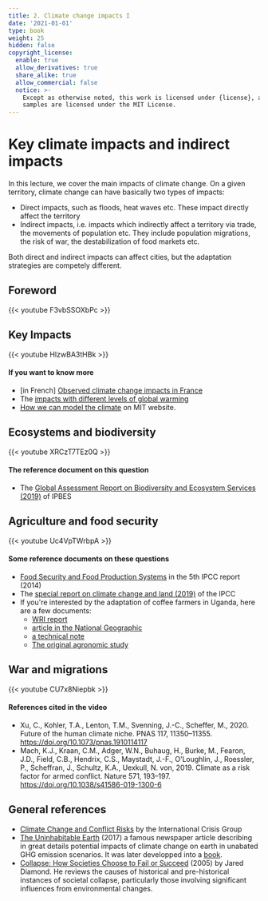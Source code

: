 ```yaml
---
title: 2. Climate change impacts I
date: '2021-01-01'
type: book
weight: 25
hidden: false
copyright_license:
  enable: true
  allow_derivatives: true
  share_alike: true
  allow_commercial: false
  notice: >-
    Except as otherwise noted, this work is licensed under {license}, and code
    samples are licensed under the MIT License.
---
```

# Key climate impacts and indirect impacts

<!--more-->

In this lecture, we cover the main impacts of climate change. On a given territory, climate change can have basically two types of impacts:
- Direct impacts, such as floods, heat waves etc. These impact directly affect the territory
- Indirect impacts, i.e. impacts which indirectly affect a territory via trade, the movements of population etc. They include population migrations, the risk of war, the destabilization of food markets etc.

Both direct and indirect impacts can affect cities, but the adaptation strategies are competely different. 

## Foreword
{{< youtube F3vbSSOXbPc >}}
 
## Key Impacts  
{{< youtube HIzwBA3tHBk >}}

#### If you want to know more
- [in French] [Observed climate change impacts in France](https://www.ecologie.gouv.fr/sites/default/files/ONERC_Brochure_impacts_en_France_PDF_WEB.pdf)
- The [impacts with different levels of global warming](https://interactive.carbonbrief.org/impacts-climate-change-one-point-five-degrees-two-degrees/?utm_source=web&utm_campaign=Redirect#)
- [How we can model the climate](https://climate.mit.edu/explainers/climate-models) on MIT website.

## Ecosystems and biodiversity  
{{< youtube XRCzT7TEz0Q >}}

#### The reference document on this question
- The [Global Assessment Report on Biodiversity and Ecosystem Services (2019)](https://ipbes.net/global-assessment) of IPBES

## Agriculture and food security
{{< youtube Uc4VpTWrbpA >}}

#### Some reference documents on these questions
- [Food Security and Food Production Systems](https://www.ipcc.ch/site/assets/uploads/2018/02/WGIIAR5-Chap7_FINAL.pdf) in the 5th IPCC report (2014)
- The [special report on climate change and land (2019)](https://www.ipcc.ch/srccl/) of the IPCC
- If you're interested by the adaptation of coffee farmers in Uganda, here are a few documents:
  - [WRI report](https://www.wri.org/insights/ugandas-coffee-farmers-show-theres-no-one-size-fits-all-solution-climate-change-adaptation)
  - [article in the National Geographic](https://www.nationalgeographic.com/science/article/climate-change-drought-uganda-coffee)
  - [a technical note](https://www.sustaincoffee.org/assets/resources/Uganda_CountryProfile_Climate_Coffee_6-12.pdf)
  - [The original agronomic study](ttps://www.researchgate.net/publication/263725702_The_Impact_of_Climate_Change_on_Coffee_in_Uganda_Lessons_from_a_case_study_in_the_Rwenzori_Mountains)

## War and migrations
{{< youtube CU7x8Niepbk >}}

#### References cited in the video
- Xu, C., Kohler, T.A., Lenton, T.M., Svenning, J.-C., Scheffer, M., 2020. Future of the human climate niche. PNAS 117, 11350–11355. https://doi.org/10.1073/pnas.1910114117
- Mach, K.J., Kraan, C.M., Adger, W.N., Buhaug, H., Burke, M., Fearon, J.D., Field, C.B., Hendrix, C.S., Maystadt, J.-F., O’Loughlin, J., Roessler, P., Scheffran, J., Schultz, K.A., Uexkull, N. von, 2019. Climate as a risk factor for armed conflict. Nature 571, 193–197. https://doi.org/10.1038/s41586-019-1300-6

## General references
- [Climate Change and Conflict Risks](https://crisisgroup.github.io/about-foc/) by the International Crisis Group
- [The Uninhabitable Earth](https://nymag.com/intelligencer/2017/07/climate-change-earth-too-hot-for-humans-annotated.html) (2017) a famous newspaper article describing in great details potential impacts of climate change on earth in unabated GHG emission scenarios. It was later developped into a [book](https://www.theguardian.com/books/2019/feb/17/david-wallace-wells-uninhabitable-earth-review).
- [Collapse: How Societies Choose to Fail or Succeed](https://en.wikipedia.org/wiki/Collapse:_How_Societies_Choose_to_Fail_or_Succeed) (2005) by Jared Diamond. He reviews the causes of historical and pre-historical instances of societal collapse, particularly those involving significant influences from environmental changes.






